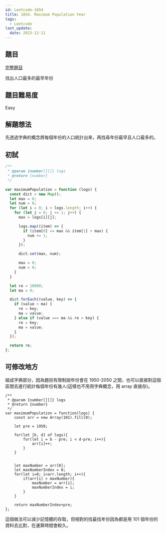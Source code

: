 ```yaml
---
id: Leetcode-1854
title: 1854. Maximum Population Year
tags:
  - Leetcode
last_update:
  date: 2023-12-11
---
```


## 題目

[完整題目](https://leetcode.com/problems/maximum-population-year/)

找出人口最多的最早年份

## 題目難易度

Easy

## 解題想法

先透過字典的概念將每個年份的人口統計出來，再找尋年份最早且人口最多的。

## 初試

```javascript
/**
 * @param {number[][]} logs
 * @return {number}
 */

var maximumPopulation = function (logs) {
  const dict = new Map();
  let max = 0;
  let num = 0;
  for (let i = 0; i < logs.length; i++) {
    for (let j = 0; j <= 1; j++) {
      max = logs[i][j];

      logs.map((item) => {
        if (item[0] <= max && item[1] > max) {
          num += 1;
        }
      });

      dict.set(max, num);

      max = 0;
      num = 0;
    }
  }

  let re = 10000;
  let ma = 0;

  dict.forEach((value, key) => {
    if (value > ma) {
      re = key;
      ma = value;
    } else if (value === ma && re > key) {
      re = key;
      ma = value;
    }
  });

  return re;
};
```

## 可修改地方

組成字典部分，因為題目有限制說年份會在 1950-2050 之間，也可以直接對這個區間去進行統計每個年份有幾人(這樣也不用用字典概念，用 array 直接存)。

```
/**
 * @param {number[][]} logs
 * @return {number}
 */
var maximumPopulation = function(logs) {
    const arr = new Array(101).fill(0);

    let pre = 1950;

    for(let [b, d] of logs){
        for(let i = b - pre; i < d-pre; i++){
            arr[i]++;
        }
    }


    let maxNumber = arr[0];
    let maxNumberIndex = 0;
    for(let i=0; i<arr.length; i++){
        if(arr[i] > maxNumber){
            maxNumber = arr[i];
            maxNumberIndex = i;
        }
    }

    return maxNumberIndex+pre;
};
```

這個做法可以減少記憶體的存取，但相對的找最找年份因為都是用 101 個年份的資料去比對，在運算時間會較久。
